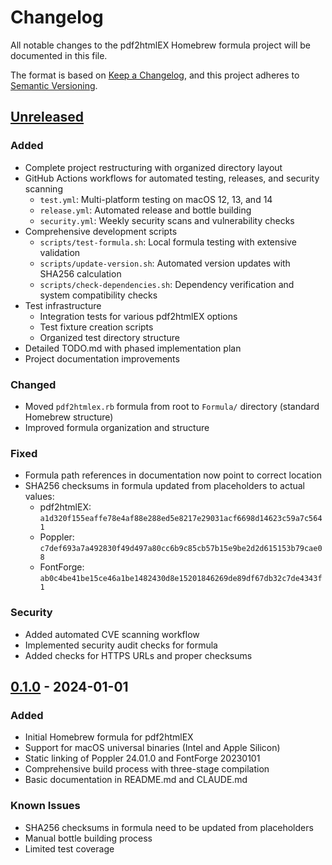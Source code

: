 # Changelog

All notable changes to the pdf2htmlEX Homebrew formula project will be documented in this file.

The format is based on [Keep a Changelog](https://keepachangelog.com/en/1.0.0/),
and this project adheres to [Semantic Versioning](https://semver.org/spec/v2.0.0.html).

## [Unreleased]

### Added
- Complete project restructuring with organized directory layout
- GitHub Actions workflows for automated testing, releases, and security scanning
  - `test.yml`: Multi-platform testing on macOS 12, 13, and 14
  - `release.yml`: Automated release and bottle building
  - `security.yml`: Weekly security scans and vulnerability checks
- Comprehensive development scripts
  - `scripts/test-formula.sh`: Local formula testing with extensive validation
  - `scripts/update-version.sh`: Automated version updates with SHA256 calculation
  - `scripts/check-dependencies.sh`: Dependency verification and system compatibility checks
- Test infrastructure
  - Integration tests for various pdf2htmlEX options
  - Test fixture creation scripts
  - Organized test directory structure
- Detailed TODO.md with phased implementation plan
- Project documentation improvements

### Changed
- Moved `pdf2htmlex.rb` formula from root to `Formula/` directory (standard Homebrew structure)
- Improved formula organization and structure

### Fixed
- Formula path references in documentation now point to correct location
- SHA256 checksums in formula updated from placeholders to actual values:
  - pdf2htmlEX: `a1d320f155eaffe78e4af88e288ed5e8217e29031acf6698d14623c59a7c5641`
  - Poppler: `c7def693a7a492830f49d497a80cc6b9c85cb57b15e9be2d2d615153b79cae08`
  - FontForge: `ab0c4be41be15ce46a1be1482430d8e15201846269de89df67db32c7de4343f1`

### Security
- Added automated CVE scanning workflow
- Implemented security audit checks for formula
- Added checks for HTTPS URLs and proper checksums

## [0.1.0] - 2024-01-01

### Added
- Initial Homebrew formula for pdf2htmlEX
- Support for macOS universal binaries (Intel and Apple Silicon)
- Static linking of Poppler 24.01.0 and FontForge 20230101
- Comprehensive build process with three-stage compilation
- Basic documentation in README.md and CLAUDE.md

### Known Issues
- SHA256 checksums in formula need to be updated from placeholders
- Manual bottle building process
- Limited test coverage

[Unreleased]: https://github.com/twardoch/pdf2htmlEX/compare/v0.1.0...HEAD
[0.1.0]: https://github.com/twardoch/pdf2htmlEX/releases/tag/v0.1.0